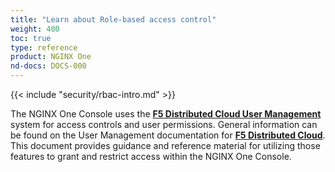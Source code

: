 ```yaml
---
title: "Learn about Role-based access control"
weight: 400
toc: true
type: reference
product: NGINX One
nd-docs: DOCS-000
---
```


{{< include "security/rbac-intro.md" >}}

The NGINX One Console uses the **[F5 Distributed Cloud User Management](https://docs.cloud.f5.com/docs-v2/administration/how-tos/user-mgmt)** system for access controls and user permissions.
General information can be found on the User Management documentation for **[F5 Distributed Cloud](https://docs.cloud.f5.com/docs-v2/administration/how-tos/user-mgmt)**. This document provides guidance and reference material for utilizing those features to grant and restrict access within the NGINX One Console.
